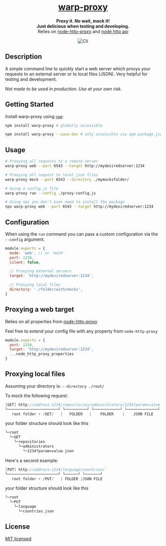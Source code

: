 <h1 align="center">
  <a href="https://www.wearereasonablepeople.com/">
    warp-proxy
  </a>
</h1>

<p align="center">
  <strong>Proxy it. No wait,  mock it!</strong><br />
  <strong>Just delicious when testing and developing.</strong><br />
  <span>Relies on <a href="https://github.com/http-party/node-http-proxy">
    node-http-proxy</a> and <a href="https://nodejs.org/api/http.html">
    node http api
  </a></span>
</p>

<p align="center">
  <img src="docs/cli.png" alt="Cli" />
</p>

## Description
A simple command line to quickly start a web server which proxys your requests to an external server or to local files (JSON).
Very helpful for testing and development.

*Not made to be used in production. Use at your own risk.*

## Getting Started

Install warp-proxy using [`npm`](https://www.npmjs.com/):

```bash
npm install warp-proxy # globally accessible

npm install warp-proxy --save-dev # only accessible via npm package.json commands
```

## Usage
```bash
# Proxying all requests to a remote server
warp-proxy web --port 6543 --target http://mydesiredserver:1234 

# Proxying all request to local json files
warp-proxy mock --port 6543 --directory ./mymocksfolder/

# Using a config.js file
warp-proxy run --config ./proxy-config.js

# Using npx you don't even need to install the package
npx warp-proxy web --port 6543 --target http://mydesiredserver:1234
```

## Configuration
When using the `run` command you can pass a custom configuration via the `--config` argument.

```js
module.exports = {
  mode: 'web', // or 'mock'
  port: 1234,
  silent: false,

  // Proxying external servers
  target: 'http://mydesiredserver:1234',

  // Proxying local files
  directory: './folder/with/mocks',
}
```

## Proxying a web target
Relies on all properties from [node-http-proxy](https://github.com/http-party/node-http-proxy#options)

Feel free to extend your config file with any property from `node-http-proxy`

```js
module.exports = {
  port: 1234,
  target: 'http://mydesiredserver:1234',
  ...node_http_proxy_properties
}
```

## Proxying local files
Assuming your directory is: `--directory ./root/`

To mock the following request: 
```c#
[GET] http://address:1234/repositories/administrators/1234?param=value
└───────────────────────┘ └──────────┘ └────────────┘ └──────────────┘
   root folder + /GET/   |   FOLDER   |    FOLDER    |    JSON FILE
```

your folder structure should look like this
```bash
└─root
  └─GET
    └─repositories
      └─administrators
        └─1234?param=value.json
```




Here's a second example:
```c#
[PUT] http://address:1234/language/countries/`
└───────────────────────┘ └──────┘ └───────┘
   root folder + /PUT/   | FOLDER |JSON FILE
```

your folder structure should look like this

```bash
└─root
  └─PUT
    └─language
      └─countries.json
```

## License

[MIT licensed](./LICENSE)
